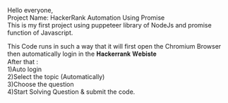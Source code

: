 Hello everyone,<br>
Project Name: HackerRank Automation Using Promise<br> 
This is my first project using puppeteer library  of NodeJs and promise function of Javascript.<br>

This Code runs in such a way that it will first open the Chromium Browser then automatically login in the 𝐇𝐚𝐜𝐤𝐞𝐫𝐫𝐚𝐧𝐤 𝐖𝐞𝐛𝐢𝐬𝐭𝐞<br>
After that : <br>
1)Auto login<br>
2)Select the topic (Automatically)<br>
3)Choose the question<br>
4)Start Solving Question & submit the code.<br>

